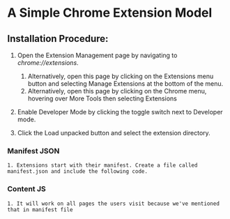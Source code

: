 # A Simple Chrome Extension Model

## Installation Procedure:

1. Open the Extension Management page by navigating to *chrome://extensions*.
    1. Alternatively, open this page by clicking on the Extensions menu button and selecting Manage Extensions at the bottom of the menu.
    2. Alternatively, open this page by clicking on the Chrome menu, hovering over More Tools then selecting Extensions
2. Enable Developer Mode by clicking the toggle switch next to Developer mode.

3. Click the Load unpacked button and select the extension directory.


### Manifest JSON
    1. Extensions start with their manifest. Create a file called manifest.json and include the following code.
### Content JS
    1. It will work on all pages the users visit because we've mentioned that in manifest file
